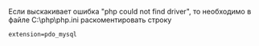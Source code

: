 Если выскакивает ошибка "php could not find driver", 
то необходимо в файле C:\php\php.ini раскоментировать строку

    extension=pdo_mysql